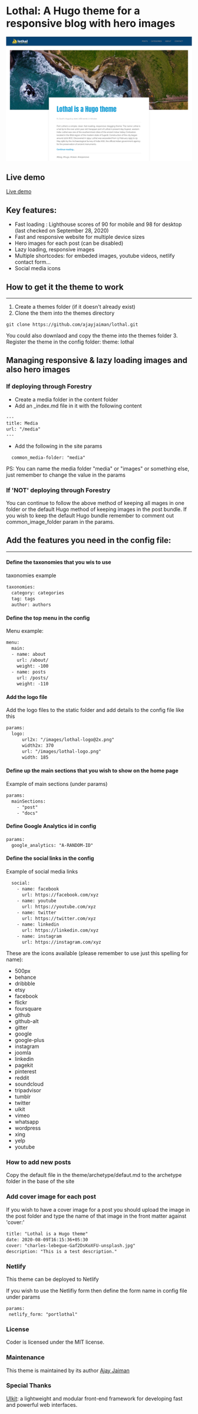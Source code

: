 # Lothal: A Hugo theme for a responsive blog with hero images

![Lothal theme screenshot](/images/screenshot.png "Screenshot")

## Live demo
[Live demo](https://lothal.netlify.app)

## Key features:
- Fast loading : Lighthouse scores of 90 for mobile and 98 for desktop (last checked on September 28, 2020)
- Fast and responsive website for multiple device sizes
- Hero images for each post (can be disabled)
- Lazy loading, responsive images 
- Multiple shortcodes: for embeded images, youtube videos, netlify contact form...
- Social media icons


## How to get it the theme to work
---
1. Create a themes folder (if it doesn't already exist)
2. Clone the them into the themes directory
```
git clone https://github.com/ajayjaiman/lothal.git
```
You could also downlaod and copy the theme into the themes folder
3. Register the theme in the config folder: theme: lothal

## Managing responsive & lazy loading images and also hero images 
### If deploying through Forestry
- Create a media folder in the content folder 
- Add an _index.md file in it with the following content
```
---
title: Media 
url: "/media"
---
```
- Add the following in the site params
```
  common_media-folder: "media"
```
PS: You can name the media folder "media" or "images" or something else, just remember to change the value in the params

### If 'NOT' deploying through Forestry
You can continue to follow the above method of keeping all mages in one folder or the default Hugo method of keeping images in the post bundle. If you wish to keep the default Hugo bundle remember to comment out common_image_folder param in the params.


## Add the features you need in the config file:
---
#### Define the taxonomies that you wis to use
taxonomies example
```
taxonomies:
  category: categories
  tag: tags
  author: authors
```

#### Define the top menu in the config
Menu example: 
```
menu:
  main:
  - name: about
    url: /about/
    weight: -100
  - name: posts
    url: /posts/
    weight: -110
```

#### Add the logo file
Add the logo files to the static folder and add details to the config file like this
```
params:
  logo:
      url2x: "/images/lothal-logo@2x.png"
      width2x: 370
      url: "/images/lothal-logo.png"
      width: 185 
```

#### Define up the main sections that you wish to show on the home page
Example of main sections (under params)
```
params:
  mainSections: 
    - "post"
    - "docs"
```

#### Define Google Analytics id in config
```
params:
  google_analytics: "A-RANDOM-ID"
```
#### Define the social links in the config
Example of social media links
```
  social:
    - name: facebook
      url: https://facebook.com/xyz  
    - name: youtube
      url: https://youtube.com/xyz
    - name: twitter
      url: https://twitter.com/xyz
    - name: linkedin
      url: https://linkedin.com/xyz
    - name: instagram
      url: https://instagram.com/xyz
```

These are the icons available (please remember to use just this spelling for name):
  - 500px
  - behance
  - dribbble
  - etsy
  - facebook
  - flickr
  - foursquare
  - github
  - github-alt
  - gitter
  - google
  - google-plus
  - instagram
  - joomla
  - linkedin
  - pagekit
  - pinterest
  - reddit
  - soundcloud
  - tripadvisor
  - tumblr
  - twitter
  - uikit
  - vimeo
  - whatsapp
  - wordpress
  - xing
  - yelp
  - youtube


### How to add new posts
Copy the default file in the theme/archetype/defaut.md to the archetype folder in the base of the site

### Add cover image for each post
If you wish to have a cover image for a post you should upload the image in the post folder and type the name of that image in the front matter against 'cover:'
```
title: "Lothal is a Hugo theme"
date: 2020-08-09T16:15:36+05:30
cover: "charles-lebegue-Gaf2DsKoXFU-unsplash.jpg"
description: "This is a test description."
```
### Netlify
This theme can be deployed to Netlify

If you wish to use the Netlifiy form then define the form name in config file under params
```
params:
 netlify_form: "portlothal"
```

### License
Coder is licensed under the MIT license.

### Maintenance

This theme is maintained by its author [Ajay Jaiman](https://www.jaiman.org)

### Special Thanks

[UIkit](https://github.com/uikit/uikit): a lightweight and modular front-end framework for developing fast and powerful web interfaces.

